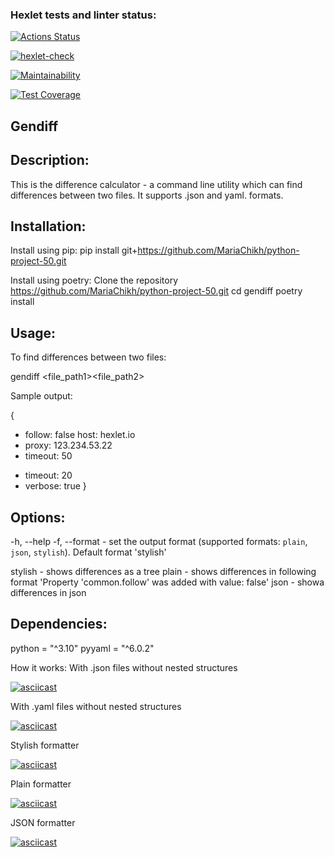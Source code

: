 ### Hexlet tests and linter status:
[![Actions Status](https://github.com/MariaChikh/python-project-50/actions/workflows/hexlet-check.yml/badge.svg)](https://github.com/MariaChikh/python-project-50/actions)

[![hexlet-check](https://github.com/MariaChikh/python-project-50/actions/workflows/hexlet-check.yml/badge.svg)](https://github.com/MariaChikh/python-project-50/actions/workflows/hexlet-check.yml)

[![Maintainability](https://api.codeclimate.com/v1/badges/a4d0ceab80c0aaffeef0/maintainability)](https://codeclimate.com/github/MariaChikh/python-project-50/maintainability)

[![Test Coverage](https://api.codeclimate.com/v1/badges/a4d0ceab80c0aaffeef0/test_coverage)](https://codeclimate.com/github/MariaChikh/python-project-50/test_coverage)

## Gendiff

## Description:

This is the difference calculator - a command line utility which can find differences between two files. It supports .json and yaml. formats.

## Installation:

Install using pip:
pip install git+https://github.com/MariaChikh/python-project-50.git

Install using poetry:
Clone the repository https://github.com/MariaChikh/python-project-50.git
cd gendiff
poetry install

## Usage:
To find differences between two files:

gendiff <file_path1><file_path2>

Sample output:

{
  - follow: false
    host: hexlet.io
  - proxy: 123.234.53.22
  - timeout: 50
  + timeout: 20
  + verbose: true
}

## Options:
-h, --help 
-f, --format - set the output format (supported formats: `plain`, `json`, `stylish`). Default format 'stylish'

stylish - shows differences as a tree
plain - shows differences in following format 'Property 'common.follow' was added with value: false'
json - showa differences in json

## Dependencies:
python = "^3.10"
pyyaml = "^6.0.2"


How it works:
With .json files without nested structures

[![asciicast](https://asciinema.org/a/YYcms1mAnpB120WXLK1K5tuhQ.svg)](https://asciinema.org/a/YYcms1mAnpB120WXLK1K5tuhQ)

With .yaml files without nested structures

[![asciicast](https://asciinema.org/a/hvpR8g0d8HdNp5E6nujktr3VZ.svg)](https://asciinema.org/a/hvpR8g0d8HdNp5E6nujktr3VZ)

Stylish formatter

[![asciicast](https://asciinema.org/a/AarLLQMvkb5uvMHn13opZOYqh.svg)](https://asciinema.org/a/AarLLQMvkb5uvMHn13opZOYqh)

Plain formatter

[![asciicast](https://asciinema.org/a/mBYJp9CJTJ6z9HZQhRZn7GziY.svg)](https://asciinema.org/a/mBYJp9CJTJ6z9HZQhRZn7GziY)

JSON formatter

[![asciicast](https://asciinema.org/a/6QXjceor5YUbu2TbiFZBNqZtg.svg)](https://asciinema.org/a/6QXjceor5YUbu2TbiFZBNqZtg)
